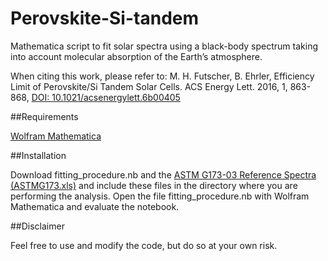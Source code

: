 # Perovskite-Si-tandem

Mathematica script to fit solar spectra using a black-body spectrum taking into account molecular absorption of the Earth’s atmosphere.

When citing this work, please refer to: M. H. Futscher, B. Ehrler, Efficiency Limit of Perovskite/Si Tandem Solar Cells. ACS Energy Lett. 2016, 1, 863-868, [DOI: 10.1021/acsenergylett.6b00405](http://pubs.acs.org/doi/abs/10.1021/acsenergylett.6b00405)

##Requirements

[Wolfram Mathematica](https://www.wolfram.com/mathematica/) 

##Installation

Download fitting_procedure.nb and the [ASTM G173-03 Reference Spectra (ASTMG173.xls)](http://rredc.nrel.gov/solar/spectra/am1.5/astmg173/astmg173.html) and include these files in the directory where you are performing the analysis. Open the file fitting_procedure.nb with Wolfram Mathematica and evaluate the notebook.

##Disclaimer

Feel free to use and modify the code, but do so at your own risk.
